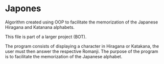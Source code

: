 # Japones
Algorithm created using OOP to facilitate the memorization of the Japanese Hiragana and Katanana alphabets.

This file is part of a larger project (BOT).

The program consists of displaying a character in Hiragana or Katakana, the user must then answer the respective Romanji.
The purpose of the program is to facilitate the memorization of the Japanese alphabet.
